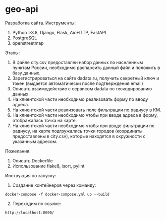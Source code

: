 # geo-api

Разработка сайта.
Инструменты:
1) Python >3.8, Django, Flask, AioHTTP, FastAPI
2) PostgreSQL
3) openstreetmap

Этапы:
1)	В файле city.csv предоставлен набор данных по населенным пунктам России, необходимо распарсить данный файл и положить в базу данных. 
2)	Зарегистрироваться на сайте dadata.ru, получить секретный ключ и токен (выдается автоматически после подтверждения email)
3)	Описать взаимодействие с сервисом dadata по геокодированию данных.
4)	На клиентской части необходимо реализовать форму по вводу адреса.
5)	На клиентской части реализовать поле фильтрации по радиусу в КМ.
6)	На клиентской части необходимо чтобы при вводе адреса в форму, отображалась точка на карте.
7)	На клиентской части необходимо чтобы при вводе фильтрации по радиусу, на карте подгружались точки городов (координаты предоставлены в city.csv), которые находятся в окружности с указанным адресом.

Пожелания:
1) Описать Dockerfile
2) Использование flake8, isort, pylint


Инструкция по запуску:

1. Создание контейнеров через команду: 

```shell
docker-compose -f docker-compose.yml up --build
```

2. Переходим по ссылке:

```shell
http://localhost:8000/
```
